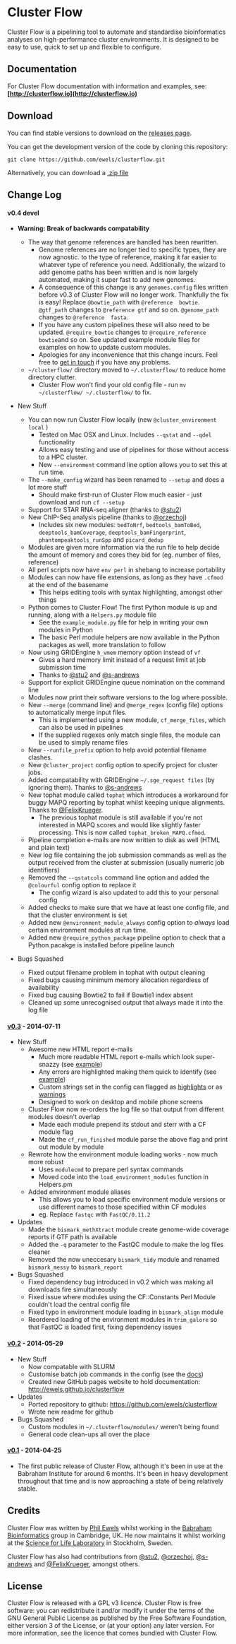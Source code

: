 # Cluster Flow

Cluster Flow is a pipelining tool to automate and standardise bioinformatics analyses on high-performance cluster environments. It is designed to be easy to use, quick to set up and flexible to configure.

## Documentation
For Cluster Flow documentation with information and examples, see: **[http://clusterflow.io](http://clusterflow.io)**

## Download
You can find stable versions to download on the [releases page](https://github.com/ewels/clusterflow/releases).

You can get the development version of the code by cloning this repository:
```
git clone https://github.com/ewels/clusterflow.git
```
Alternatively, you can download a [.zip file](https://github.com/ewels/clusterflow/archive/master.zip)

## Change Log

#### v0.4 devel
* **Warning: Break of backwards compatability**
	* The way that genome references are handled has been rewritten.
		* Genome references are no longer tied to specific types, they are now agnostic.
	      to the type of reference, making it far easier to whatever type of reference you need.
	      Additionally, the wizard to add genome paths has been written and is now largely automated,
	      making it super fast to add new genomes.
		* A consequence of this change is any `genomes.config` files written before v0.3 of
	      Cluster Flow will no longer work. Thankfully the fix is easy! Replace `@bowtie_path`
	      with `@reference  bowtie`. `@gtf_path` changes to `@reference gtf` and so on.
	      `@genome_path` changes to `@reference  fasta`.
		* If you have any custom pipelines these will also need to be updated. `@require_bowtie`
	      changes to `@require_reference bowtie`and so on. See updated example module files
	      for examples on how to update custom modules.
		* Apologies for any inconvenience that this change incurs. Feel free to [get in touch](https://github.com/ewels)
	      if you have any problems.
	* `~/clusterflow/` directory moved to `~/.clusterflow/` to reduce home directory clutter.
		* Cluster Flow won't find your old config file - run `mv ~/clusterflow/ ~/.clusterflow/` to fix.

* New Stuff
	* You can now run Cluster Flow locally (new `@cluster_environment` `local` )
        * Tested on Mac OSX and Linux. Includes `--qstat` and `--qdel` functionality
        * Allows easy testing and use of pipelines for those without access to a HPC cluster.
		* New `--environment` command line option allows you to set this at run time.
	* The `--make_config` wizard has been renamed to `--setup` and does a lot more stuff
        * Should make first-run of Cluster Flow much easier - just download and run `cf --setup`
	* Support for STAR RNA-seq aligner (thanks to [@stu2](https://github.com/stu2))
	* New ChIP-Seq analysis pipeline (thanks to [@orzechoj](https://github.com/orzechoj))
		* Includes six new modules: `bedToNrf`, `bedtools_bamToBed`, `deeptools_bamCoverage`, `deeptools_bamFingerprint`, `phantompeaktools_runSpp` and `picard_dedup`
	* Modules are given more information via the run file to help
       decide the amount of memory and cores they bid for (eg. number of files, reference)
	* All perl scripts now have `env perl` in shebang to increase portability
	* Modules can now have file extensions, as long as they have `.cfmod` at the end of the basename
        * This helps editing tools with syntax highlighting, amongst other things
	* Python comes to Cluster Flow! The first Python module is up and running, along with a `Helpers.py` module file
        * See the `example_module.py` file for help in writing your own modules in Python
        * The basic Perl module helpers are now available in the Python packages as well, more translation to follow
	* Now using GRIDEngine `h_vmem` memory option instead of `vf`
        * Gives a hard memory limit instead of a request limit at job submission time
        * Thanks to  [@stu2](https://github.com/stu2) and [@s-andrews](https://github.com/s-andrews)
	* Support for explicit GRIDEngine queue nomination on the command line
	* Modules now print their software versions to the log where possible.
	* New `--merge` (command line) and `@merge_regex` (config file) options to automatically merge input files.
		* This is implemented using a new module, `cf_merge_files`, which can also be used in pipelines
		* If the supplied regexes only match single files, the module can be used to simply rename files
    * New `--runfile_prefix` option to help avoid potential filename clashes.
	* New `@cluster_project` config option to specify project for cluster jobs.
    * Added compatability with GRIDEngine `~/.sge_request files` (by ignoring them).
      Thanks to [@s-andrews](https://github.com/s-andrews)
    * New tophat module called `tophat` which introduces a workaround for buggy MAPQ
        reporting by tophat whilst keeping unique alignments. Thanks to [@FelixKrueger](https://github.com/FelixKrueger).
        * The previous tophat module is still available if you're not interested in MAPQ scores and
            would like slightly faster processing. This is now called `tophat_broken_MAPQ.cfmod`.
    * Pipeline completion e-mails are now written to disk as well (HTML and plain text)
    * New log file containing the job submission commands as well as the output received from the cluster at submission (usually numeric job identifiers)
    * Removed the `--qstatcols` command line option and added the `@colourful` config option to replace it
        * The config wizard is also updated to add this to your personal config
    * Added checks to make sure that we have at least one config file, and that the cluster environment is set
	* Added new `@environment_module_always` config option to _always_ load certain environment modules at run time.
	* Added new `@require_python_package` pipeline option to check that a Python pacakge is installed before pipeline launch
* Bugs Squashed
	* Fixed output filename problem in tophat with output cleaning
	* Fixed bugs causing minimum memory allocation regardless of availability
	* Fixed bug causing Bowtie2 to fail if Bowtie1 index absent
    * Cleaned up some unrecognised output that always made it into the log file

#### [v0.3](https://github.com/ewels/clusterflow/releases/tag/v0.3) - 2014-07-11
* New Stuff
	* Awesome new HTML report e-mails
		* Much more readable HTML report e-mails which look super-snazzy (see [example](http://ewels.github.io/clusterflow/example_report_good.html))
		* Any errors are highlighted making them quick to identify (see [example](http://ewels.github.io/clusterflow/example_report_bad.html))
		* Custom strings set in the config can flagged as [highlights](http://ewels.github.io/clusterflow/example_report_highlights.html) or as [warnings](http://ewels.github.io/clusterflow/example_report_warnings.html)
		* Designed to work on desktop and mobile phone screens
	* Cluster Flow now re-orders the log file so that output from different modules doesn't overlap
		* Made each module prepend its stdout and sterr with a CF module flag
		* Made the `cf_run_finished` module parse the above flag and print out module by module
	* Rewrote how the environment module loading works - now much more robust
		* Uses `modulecmd` to prepare perl syntax commands
		* Moved code into the `load_environment_modules` function in Helpers.pm
	* Added environment module aliases
		* This allows you to load specific environment module versions or use different names to those specified within CF modules
		* eg. Replace `fastqc` with `FastQC/0.11.2`
* Updates
	* Made the `bismark_methXtract` module create genome-wide coverage reports if GTF path is available
	* Added the `-q` parameter to the FastQC module to make the log files cleaner
	* Removed the now uneccesary `bismark_tidy` module and renamed `bismark_messy` to `bismark_report`
* Bugs Squashed
	* Fixed dependency bug introduced in v0.2 which was making all downloads fire simultaneously
	* Fixed issue where modules using the CF::Constants Perl Module couldn't load the central config file
	* Fixed typo in environment module loading in `bismark_align` module
	* Reordered loading of the environment modules in `trim_galore` so that FastQC is loaded first, fixing dependency issues

#### [v0.2](https://github.com/ewels/clusterflow/releases/tag/v0.2) - 2014-05-29
* New Stuff
	* Now compatable with SLURM
	* Customise batch job commands in the config (see the
		[docs](http://ewels.github.io/clusterflow/installation/#making_cluster_flow_work_with_your_environment))
	* Created new GitHub pages website to hold documentation: http://ewels.github.io/clusterflow
* Updates
	* Ported repository to github: https://github.com/ewels/clusterflow
	* Wrote new readme for github
* Bugs Squashed
	* Custom modules in `~/.clusterflow/modules/` weren't being found
	* General code clean-ups all over the place

#### [v0.1](https://github.com/ewels/clusterflow/releases/tag/v0.1) - 2014-04-25
* The first public release of Cluster Flow, although it's been in use at the Babraham Institute for around 6 months. It's been in heavy development throughout that time and is now approaching a state of being relatively stable.


## Credits

Cluster Flow was written by [Phil Ewels](http://phil.ewels.co.uk) whilst working in the
[Babraham Bioinformatics](http://www.bioinformatics.babraham.ac.uk/) group in Cambridge, UK.
He now maintains it whilst working at the [Science for Life Laboratory](http://www.scilifelab.se/) in Stockholm, Sweden.

Cluster Flow has also had contributions from [@stu2](https://github.com/stu2), [@orzechoj](https://github.com/orzechoj),
[@s-andrews](https://github.com/s-andrews) and [@FelixKrueger](https://github.com/FelixKrueger), amongst others.

## License
Cluster Flow is released with a GPL v3 licence. Cluster Flow is free software: you can redistribute it and/or modify it
under the terms of the GNU General Public License as published by the Free Software Foundation, either version 3 of the
License, or (at your option) any later version. For more information, see the licence that comes bundled with Cluster Flow.
